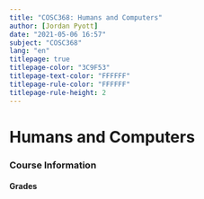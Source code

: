 ```yaml
---
title: "COSC368: Humans and Computers"
author: [Jordan Pyott]
date: "2021-05-06 16:57"
subject: "COSC368"
lang: "en"
titlepage: true
titlepage-color: "3C9F53"
titlepage-text-color: "FFFFFF"
titlepage-rule-color: "FFFFFF"
titlepage-rule-height: 2
---
```


# Humans and Computers

### Course Information

#### Grades

